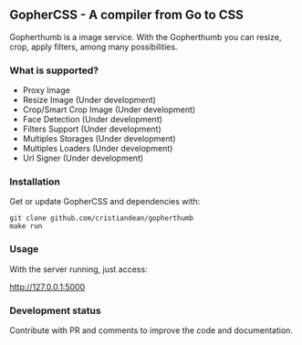 GopherCSS - A compiler from Go to CSS
-------------------------------------

Gopherthumb is a image service. With the Gopherthumb you can resize, crop, apply filters, among many possibilities.

### What is supported?
* Proxy Image
* Resize Image (Under development)
* Crop/Smart Crop Image (Under development)
* Face Detection (Under development)
* Filters Support (Under development)
* Multiples Storages (Under development)
* Multiples Loaders (Under development)
* Url Signer (Under development)



### Installation
Get or update GopherCSS and dependencies with:

```
git clone github.com/cristiandean/gopherthumb
make run
```

###  Usage

With the server running, just access:

http://127.0.0.1:5000

### Development status

Contribute with PR and comments to improve the code and documentation.
